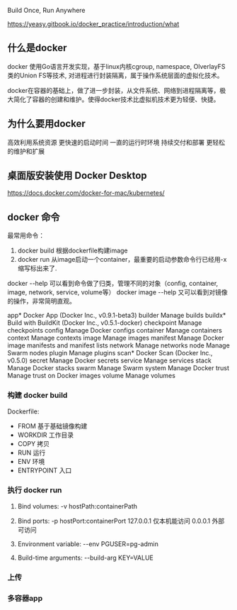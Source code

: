 
Build Once, Run Anywhere

https://yeasy.gitbook.io/docker_practice/introduction/what

## 什么是docker
docker 使用Go语言开发实现，基于linux内核cgroup, namespace, OlverlayFS类的Union FS等技术,  对进程进行封装隔离，属于操作系统层面的虚拟化技术。

docker在容器的基础上，做了进一步封装，从文件系统、网络到进程隔离等，极大简化了容器的创建和维护。使得docker技术比虚拟机技术更为轻便、快捷。


## 为什么要用docker
高效利用系统资源
更快速的启动时间
一直的运行时环境
持续交付和部署
更轻松的维护和扩展



## 桌面版安装使用 Docker Desktop
https://docs.docker.com/docker-for-mac/kubernetes/



## docker 命令
最常用命令：
1. docker build 根据dockerfile构建image
2. docker run 从image启动一个container，最重要的启动参数命令行已经用-x缩写标出来了.


docker --help 可以看到命令做了归类，管理不同的对象（config, container, image, network, service, volume等）
docker image --help 又可以看到对镜像的操作，非常简明直观。

  app*        Docker App (Docker Inc., v0.9.1-beta3)
  builder     Manage builds
  buildx*     Build with BuildKit (Docker Inc., v0.5.1-docker)
  checkpoint  Manage checkpoints
  config      Manage Docker configs
  container   Manage containers
  context     Manage contexts
  image       Manage images
  manifest    Manage Docker image manifests and manifest lists
  network     Manage networks
  node        Manage Swarm nodes
  plugin      Manage plugins
  scan*       Docker Scan (Docker Inc., v0.5.0)
  secret      Manage Docker secrets
  service     Manage services
  stack       Manage Docker stacks
  swarm       Manage Swarm
  system      Manage Docker
  trust       Manage trust on Docker images
  volume      Manage volumes


### 构建 docker build 

Dockerfile:
- FROM 基于基础镜像构建
- WORKDIR 工作目录
- COPY 拷贝
- RUN 运行
- ENV 环境
- ENTRYPOINT 入口

### 执行 docker run 
1. Bind volumes: -v hostPath:containerPath

2. Bind ports:  -p hostPort:containerPort
127.0.0.1 仅本机能访问
0.0.0.1 外部可访问

3. Environment variable: --env PGUSER=pg-admin

4. Build-time arguments: --build-arg KEY=VALUE

### 上传



### 多容器app












